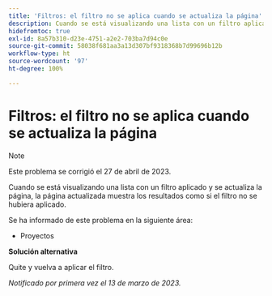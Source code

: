 ```yaml
---
title: 'Filtros: el filtro no se aplica cuando se actualiza la página'
description: Cuando se está visualizando una lista con un filtro aplicado y se actualiza la página, la página actualizada muestra los resultados como si el filtro no se hubiera aplicado.
hidefromtoc: true
exl-id: 8a57b310-d23e-4751-a2e2-703ba7d94c0e
source-git-commit: 58038f681aa3a13d307bf9318368b7d99696b12b
workflow-type: ht
source-wordcount: '97'
ht-degree: 100%

---
```


# Filtros: el filtro no se aplica cuando se actualiza la página

>[!NOTE]
>
>Este problema se corrigió el 27 de abril de 2023.

Cuando se está visualizando una lista con un filtro aplicado y se actualiza la página, la página actualizada muestra los resultados como si el filtro no se hubiera aplicado.

Se ha informado de este problema en la siguiente área:

* Proyectos

**Solución alternativa**

Quite y vuelva a aplicar el filtro.

_Notificado por primera vez el 13 de marzo de 2023._
